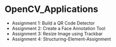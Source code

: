 # OpenCV_Applications

* Assignment 1: Build a QR Code Detector
* Assignment 2: Create a Face Annotation Tool
* Assignment 3: Resize Image using Trackbar
* Assignment 4: Structuring-Element-Assignment
  
